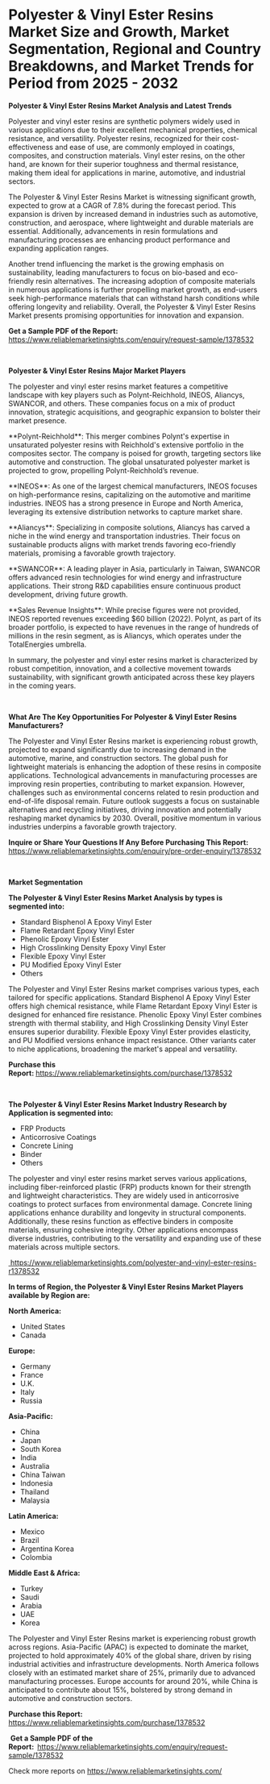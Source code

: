 <p><h1>Polyester & Vinyl Ester Resins Market Size and Growth, Market Segmentation, Regional and Country Breakdowns, and Market Trends for Period from 2025 -  2032</h1></p><p><strong>Polyester & Vinyl Ester Resins Market Analysis and Latest Trends</strong></p>
<p><p>Polyester and vinyl ester resins are synthetic polymers widely used in various applications due to their excellent mechanical properties, chemical resistance, and versatility. Polyester resins, recognized for their cost-effectiveness and ease of use, are commonly employed in coatings, composites, and construction materials. Vinyl ester resins, on the other hand, are known for their superior toughness and thermal resistance, making them ideal for applications in marine, automotive, and industrial sectors.</p><p>The Polyester & Vinyl Ester Resins Market is witnessing significant growth, expected to grow at a CAGR of 7.8% during the forecast period. This expansion is driven by increased demand in industries such as automotive, construction, and aerospace, where lightweight and durable materials are essential. Additionally, advancements in resin formulations and manufacturing processes are enhancing product performance and expanding application ranges. </p><p>Another trend influencing the market is the growing emphasis on sustainability, leading manufacturers to focus on bio-based and eco-friendly resin alternatives. The increasing adoption of composite materials in numerous applications is further propelling market growth, as end-users seek high-performance materials that can withstand harsh conditions while offering longevity and reliability. Overall, the Polyester & Vinyl Ester Resins Market presents promising opportunities for innovation and expansion.</p></p>
<p><strong>Get a Sample PDF of the Report:&nbsp;</strong> <a href="https://www.reliablemarketinsights.com/enquiry/request-sample/1378532?utm_campaign=2261&utm_medium=2&utm_source=Github&utm_content=ia&utm_term=01022025&utm_id=polyester-vinyl-ester-resins">https://www.reliablemarketinsights.com/enquiry/request-sample/1378532</a></p>
<p>&nbsp;</p>
<p><strong>Polyester & Vinyl Ester Resins Major Market Players</strong></p>
<p><p>The polyester and vinyl ester resins market features a competitive landscape with key players such as Polynt-Reichhold, INEOS, Aliancys, SWANCOR, and others. These companies focus on a mix of product innovation, strategic acquisitions, and geographic expansion to bolster their market presence.</p><p>**Polynt-Reichhold**: This merger combines Polynt's expertise in unsaturated polyester resins with Reichhold's extensive portfolio in the composites sector. The company is poised for growth, targeting sectors like automotive and construction. The global unsaturated polyester market is projected to grow, propelling Polynt-Reichhold’s revenue.</p><p>**INEOS**: As one of the largest chemical manufacturers, INEOS focuses on high-performance resins, capitalizing on the automotive and maritime industries. INEOS has a strong presence in Europe and North America, leveraging its extensive distribution networks to capture market share. </p><p>**Aliancys**: Specializing in composite solutions, Aliancys has carved a niche in the wind energy and transportation industries. Their focus on sustainable products aligns with market trends favoring eco-friendly materials, promising a favorable growth trajectory.</p><p>**SWANCOR**: A leading player in Asia, particularly in Taiwan, SWANCOR offers advanced resin technologies for wind energy and infrastructure applications. Their strong R&D capabilities ensure continuous product development, driving future growth.</p><p>**Sales Revenue Insights**: While precise figures were not provided, INEOS reported revenues exceeding $60 billion (2022). Polynt, as part of its broader portfolio, is expected to have revenues in the range of hundreds of millions in the resin segment, as is Aliancys, which operates under the TotalEnergies umbrella.</p><p>In summary, the polyester and vinyl ester resins market is characterized by robust competition, innovation, and a collective movement towards sustainability, with significant growth anticipated across these key players in the coming years.</p></p>
<p>&nbsp;</p>
<p><strong>What Are The Key Opportunities For Polyester & Vinyl Ester Resins Manufacturers?</strong></p>
<p><p>The Polyester and Vinyl Ester Resins market is experiencing robust growth, projected to expand significantly due to increasing demand in the automotive, marine, and construction sectors. The global push for lightweight materials is enhancing the adoption of these resins in composite applications. Technological advancements in manufacturing processes are improving resin properties, contributing to market expansion. However, challenges such as environmental concerns related to resin production and end-of-life disposal remain. Future outlook suggests a focus on sustainable alternatives and recycling initiatives, driving innovation and potentially reshaping market dynamics by 2030. Overall, positive momentum in various industries underpins a favorable growth trajectory.</p></p>
<p><strong>Inquire or Share Your Questions If Any Before Purchasing This Report:</strong> <a href="https://www.reliablemarketinsights.com/enquiry/pre-order-enquiry/1378532?utm_campaign=2261&utm_medium=2&utm_source=Github&utm_content=ia&utm_term=01022025&utm_id=polyester-vinyl-ester-resins">https://www.reliablemarketinsights.com/enquiry/pre-order-enquiry/1378532</a></p>
<p>&nbsp;</p>
<p><strong>Market Segmentation</strong></p>
<p><strong>The Polyester & Vinyl Ester Resins Market Analysis by types is segmented into:</strong></p>
<p><ul><li>Standard Bisphenol A Epoxy Vinyl Ester</li><li>Flame Retardant Epoxy Vinyl Ester</li><li>Phenolic Epoxy Vinyl Ester</li><li>High Crosslinking Density Epoxy Vinyl Ester</li><li>Flexible Epoxy Vinyl Ester</li><li>PU Modified Epoxy Vinyl Ester</li><li>Others</li></ul></p>
<p><p>The Polyester and Vinyl Ester Resins market comprises various types, each tailored for specific applications. Standard Bisphenol A Epoxy Vinyl Ester offers high chemical resistance, while Flame Retardant Epoxy Vinyl Ester is designed for enhanced fire resistance. Phenolic Epoxy Vinyl Ester combines strength with thermal stability, and High Crosslinking Density Vinyl Ester ensures superior durability. Flexible Epoxy Vinyl Ester provides elasticity, and PU Modified versions enhance impact resistance. Other variants cater to niche applications, broadening the market's appeal and versatility.</p></p>
<p><strong>Purchase this Report:&nbsp;</strong><a href="https://www.reliablemarketinsights.com/purchase/1378532?utm_campaign=2261&utm_medium=2&utm_source=Github&utm_content=ia&utm_term=01022025&utm_id=polyester-vinyl-ester-resins">https://www.reliablemarketinsights.com/purchase/1378532</a></p>
<p>&nbsp;</p>
<p><strong>The Polyester & Vinyl Ester Resins Market Industry Research by Application is segmented into:</strong></p>
<p><ul><li>FRP Products</li><li>Anticorrosive Coatings</li><li>Concrete Lining</li><li>Binder</li><li>Others</li></ul></p>
<p><p>The polyester and vinyl ester resins market serves various applications, including fiber-reinforced plastic (FRP) products known for their strength and lightweight characteristics. They are widely used in anticorrosive coatings to protect surfaces from environmental damage. Concrete lining applications enhance durability and longevity in structural components. Additionally, these resins function as effective binders in composite materials, ensuring cohesive integrity. Other applications encompass diverse industries, contributing to the versatility and expanding use of these materials across multiple sectors.</p></p>
<p><a href="https://www.reliablemarketinsights.com/polyester-and-vinyl-ester-resins-r1378532?utm_campaign=2261&utm_medium=2&utm_source=Github&utm_content=ia&utm_term=01022025&utm_id=polyester-vinyl-ester-resins">&nbsp;https://www.reliablemarketinsights.com/polyester-and-vinyl-ester-resins-r1378532</a></p>
<p><strong>In terms of Region, the Polyester & Vinyl Ester Resins Market Players available by Region are:</strong></p>
<p>
    <p> <strong> North America: </strong>
        <ul>
            <li>United States</li>
            <li>Canada</li>
        </ul>
        </p> 
    <p> <strong> Europe: </strong>
        <ul>
            <li>Germany</li>
            <li>France</li>
            <li>U.K.</li>
            <li>Italy</li>
            <li>Russia</li>
        </ul>
        </p> 
    <p> <strong> Asia-Pacific: </strong>
        <ul>
            <li>China</li>
            <li>Japan</li>
            <li>South Korea</li>
            <li>India</li>
            <li>Australia</li>
            <li>China Taiwan</li>
            <li>Indonesia</li>
            <li>Thailand</li>
            <li>Malaysia</li>
        </ul>
        </p> 
    <p> <strong> Latin America: </strong>
        <ul>
            <li>Mexico</li>
            <li>Brazil</li>
            <li>Argentina Korea</li>
            <li>Colombia</li>
        </ul>
        </p> 
    <p> <strong> Middle East & Africa: </strong>
        <ul>
            <li>Turkey</li>
            <li>Saudi</li>
            <li>Arabia</li>
            <li>UAE</li>
            <li>Korea</li>
        </ul>
    </p>
    </p>
<p><p>The Polyester and Vinyl Ester Resins market is experiencing robust growth across regions. Asia-Pacific (APAC) is expected to dominate the market, projected to hold approximately 40% of the global share, driven by rising industrial activities and infrastructure developments. North America follows closely with an estimated market share of 25%, primarily due to advanced manufacturing processes. Europe accounts for around 20%, while China is anticipated to contribute about 15%, bolstered by strong demand in automotive and construction sectors.</p></p>
<p><strong>Purchase this Report: </strong><a href="https://www.reliablemarketinsights.com/purchase/1378532?utm_campaign=2261&utm_medium=2&utm_source=Github&utm_content=ia&utm_term=01022025&utm_id=polyester-vinyl-ester-resins">https://www.reliablemarketinsights.com/purchase/1378532</a></p>
<p>&nbsp;<strong>Get a Sample PDF of the Report:&nbsp;&nbsp;</strong><a href="https://www.reliablemarketinsights.com/enquiry/request-sample/1378532?utm_campaign=2261&utm_medium=2&utm_source=Github&utm_content=ia&utm_term=01022025&utm_id=polyester-vinyl-ester-resins">https://www.reliablemarketinsights.com/enquiry/request-sample/1378532</a></p>
<p><strong></strong></p>
<p>Check more reports on <a href="https://www.reliablemarketinsights.com/?utm_campaign=2261&utm_medium=2&utm_source=Github&utm_content=ia&utm_term=01022025&utm_id=polyester-vinyl-ester-resins">https://www.reliablemarketinsights.com/</a></p>